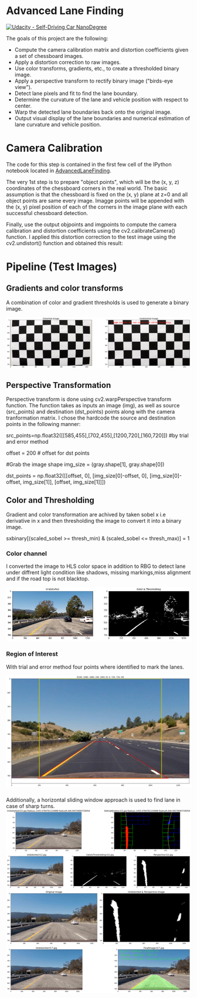 # **Advanced Lane Finding**
[![Udacity - Self-Driving Car NanoDegree](https://s3.amazonaws.com/udacity-sdc/github/shield-carnd.svg)](http://www.udacity.com/drive)

The goals of this project are the following:
* Compute the camera calibration matrix and distortion coefficients given a set of chessboard images.
* Apply a distortion correction to raw images.
* Use color transforms, gradients, etc., to create a thresholded binary image.
* Apply a perspective transform to rectify binary image ("birds-eye view").
* Detect lane pixels and fit to find the lane boundary.
* Determine the curvature of the lane and vehicle position with respect to center.
* Warp the detected lane boundaries back onto the original image.
* Output visual display of the lane boundaries and numerical estimation of lane curvature and vehicle position.


# **Camera Calibration**
The code for this step is contained in the first few cell of the IPython notebook located in [AdvancedLaneFinding](./CarNDAdvancedLaneFindingV6.ipynb).

The very 1st step is to prepare "object points", which will be the (x, y, z) coordinates of the chessboard corners in the real world. The basic assumption is that the chessboard is fixed on the (x, y) plane at z=0 and all object points are same every image. Imagge points will be appended with the (x, y) pixel position of each of the corners in the image plane with each successful chessboard detection.

Finally, use the output objpoints and imgpoints to compute the camera calibration and distortion coefficients using the cv2.calibrateCamera() function. I applied this distortion correction to the test image using the cv2.undistort() function and obtained this result:
# **Pipeline (Test Images)**
## **Gradients and color transforms**
A combination of color and gradient thresholds is used to generate a binary image.

![image1](./test_images/CameraCali.png)

## **Perspective Transformation**
Perspective transform is done using cv2.warpPerspective transform function. The function takes as inputs an image (img), as well as source (src_points) and destination (dst_points) points along with the camera tranformation matrix. I chose the hardcode the source and destination points in the following manner:

src_points=np.float32([[585,455],[702,455],[1200,720],[160,720]]) #by trial and error method

offset = 200 # offset for dst points

#Grab the image shape
img_size = (gray.shape[1], gray.shape[0])

dst_points = np.float32([[offset, 0],
                     [img_size[0]-offset, 0],
                     [img_size[0]-offset, img_size[1]],
                     [offset, img_size[1]]])
## **Color and Thresholding**
Gradient and color transformation are achived by taken sobel x i.e derivative in x and then thresholding the image to convert it into a binary image.

sxbinary[(scaled_sobel >= thresh_min) & (scaled_sobel <= thresh_max)] = 1


### **Color channel**
I converted the image to HLS color space in addition to RBG to detect lane under diffrent light condition like shadows, missing markings,miss alignment and if the road top is not blacktop.

![image2](./test_images/GradientsColor)

### **Region of Interest**
With trial and error method four points where identified to mark the lanes. 

![image3](./test_images/ROI)

### 
Additionally, a horizontal sliding window approach is used to find lane in case of sharp turns. 
![image4](./test_images/LaneLines)
![image5](./test_images/ColorGradiantPerspective)
![image6](./test_images/Perspective)
![image7](./test_images/FinalImage)



